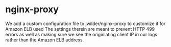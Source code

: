 # nginx-proxy

We add a custom configuration file to jwilder/nginx-proxy to customize it for Amazon ELB used
The settings therein are meant to prevent HTTP 499 errors as well as making sure we see the originiating client IP in our logs rather than the Amazon ELB address.

